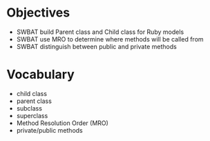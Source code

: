 # Objectives

- SWBAT build Parent class and Child class for Ruby models
- SWBAT use MRO to determine where methods will be called from
- SWBAT distinguish between public and private methods

# Vocabulary 
- child class
- parent class
- subclass 
- superclass
- Method Resolution Order (MRO)
- private/public methods